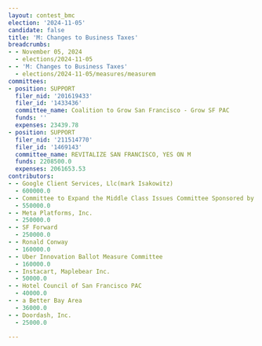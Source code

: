```yaml
---
layout: contest_bmc
election: '2024-11-05'
candidate: false
title: 'M: Changes to Business Taxes'
breadcrumbs:
- - November 05, 2024
  - elections/2024-11-05
- - 'M: Changes to Business Taxes'
  - elections/2024-11-05/measures/measurem
committees:
- position: SUPPORT
  filer_nid: '201619433'
  filer_id: '1433436'
  committee_name: Coalition to Grow San Francisco - Grow SF PAC
  funds: ''
  expenses: 23439.78
- position: SUPPORT
  filer_nid: '211514770'
  filer_id: '1469143'
  committee_name: REVITALIZE SAN FRANCISCO, YES ON M
  funds: 2208500.0
  expenses: 2061653.53
contributors:
- - Google Client Services, Llc(mark Isakowitz)
  - 600000.0
- - Committee to Expand the Middle Class Issues Committee Sponsored by Airbnb, Inc.
  - 550000.0
- - Meta Platforms, Inc.
  - 250000.0
- - SF Forward
  - 250000.0
- - Ronald Conway
  - 160000.0
- - Uber Innovation Ballot Measure Committee
  - 160000.0
- - Instacart, Maplebear Inc.
  - 50000.0
- - Hotel Council of San Francisco PAC
  - 40000.0
- - a Better Bay Area
  - 36000.0
- - Doordash, Inc.
  - 25000.0

---
```


